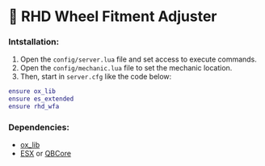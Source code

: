 # 🛞 RHD Wheel Fitment Adjuster

### Intstallation:

1. Open the `config/server.lua` file and set access to execute commands.
2. Open the `config/mechanic.lua` file to set the mechanic location.
3. Then, start in `server.cfg` like the code below:

```lua
ensure ox_lib
ensure es_extended
ensure rhd_wfa
```

### Dependencies:

* [ox\_lib](https://github.com/overextended/ox\_lib/releases)
* [ESX](https://github.com/esx-framework/esx\_core/tree/main/\[core]/es\_extended) or [QBCore](https://github.com/qbcore-framework/qb-core)
